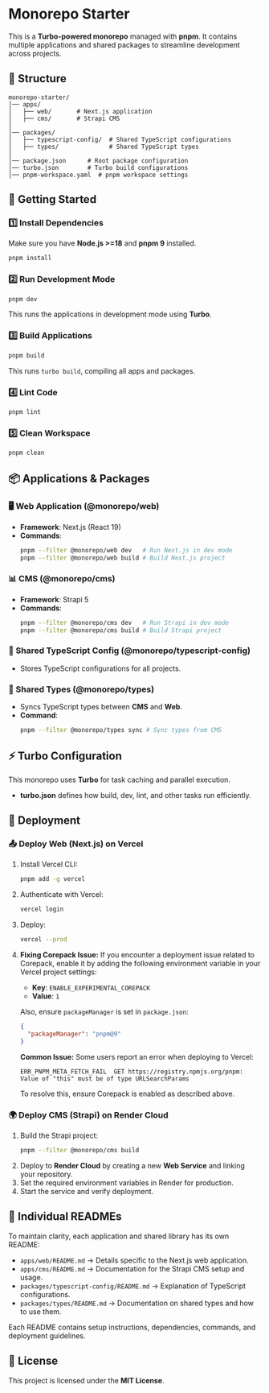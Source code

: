 # Monorepo Starter

This is a **Turbo-powered monorepo** managed with **pnpm**. It contains multiple applications and shared packages to streamline development across projects.

## 📁 Structure

```
monorepo-starter/
│── apps/
│   ├── web/       # Next.js application
│   ├── cms/       # Strapi CMS
│
│── packages/
│   ├── typescript-config/  # Shared TypeScript configurations
│   ├── types/              # Shared TypeScript types
│
│── package.json      # Root package configuration
│── turbo.json        # Turbo build configurations
│── pnpm-workspace.yaml  # pnpm workspace settings
```

## 🚀 Getting Started

### 1️⃣ Install Dependencies

Make sure you have **Node.js >=18** and **pnpm 9** installed.

```sh
pnpm install
```

### 2️⃣ Run Development Mode

```sh
pnpm dev
```

This runs the applications in development mode using **Turbo**.

### 3️⃣ Build Applications

```sh
pnpm build
```

This runs `turbo build`, compiling all apps and packages.

### 4️⃣ Lint Code

```sh
pnpm lint
```

### 5️⃣ Clean Workspace

```sh
pnpm clean
```

## 📦 Applications & Packages

### 🖥️ Web Application (@monorepo/web)

- **Framework**: Next.js (React 19)
- **Commands**:
  ```sh
  pnpm --filter @monorepo/web dev   # Run Next.js in dev mode
  pnpm --filter @monorepo/web build # Build Next.js project
  ```

### 📊 CMS (@monorepo/cms)

- **Framework**: Strapi 5
- **Commands**:
  ```sh
  pnpm --filter @monorepo/cms dev   # Run Strapi in dev mode
  pnpm --filter @monorepo/cms build # Build Strapi project
  ```

### 📜 Shared TypeScript Config (@monorepo/typescript-config)

- Stores TypeScript configurations for all projects.

### 🔗 Shared Types (@monorepo/types)

- Syncs TypeScript types between **CMS** and **Web**.
- **Command**:
  ```sh
  pnpm --filter @monorepo/types sync # Sync types from CMS
  ```

## ⚡ Turbo Configuration

This monorepo uses **Turbo** for task caching and parallel execution.

- **turbo.json** defines how build, dev, lint, and other tasks run efficiently.

## 🚀 Deployment

### 📤 Deploy Web (Next.js) on Vercel

1. Install Vercel CLI:
   ```sh
   pnpm add -g vercel
   ```
2. Authenticate with Vercel:
   ```sh
   vercel login
   ```
3. Deploy:
   ```sh
   vercel --prod
   ```
4. **Fixing Corepack Issue:** If you encounter a deployment issue related to Corepack, enable it by adding the following environment variable in your Vercel project settings:
   - **Key**: `ENABLE_EXPERIMENTAL_COREPACK`
   - **Value**: `1`
   
   Also, ensure `packageManager` is set in `package.json`:
   ```json
   {
     "packageManager": "pnpm@9"
   }
   ```

   **Common Issue:** Some users report an error when deploying to Vercel:
   ```
   ERR_PNPM_META_FETCH_FAIL  GET https://registry.npmjs.org/pnpm: Value of "this" must be of type URLSearchParams
   ```
   To resolve this, ensure Corepack is enabled as described above.

### 🌍 Deploy CMS (Strapi) on Render Cloud

1. Build the Strapi project:
   ```sh
   pnpm --filter @monorepo/cms build
   ```
2. Deploy to **Render Cloud** by creating a new **Web Service** and linking your repository.
3. Set the required environment variables in Render for production.
4. Start the service and verify deployment.

## 📜 Individual READMEs

To maintain clarity, each application and shared library has its own README:
- `apps/web/README.md` → Details specific to the Next.js web application.
- `apps/cms/README.md` → Documentation for the Strapi CMS setup and usage.
- `packages/typescript-config/README.md` → Explanation of TypeScript configurations.
- `packages/types/README.md` → Documentation on shared types and how to use them.

Each README contains setup instructions, dependencies, commands, and deployment guidelines.

## 📜 License

This project is licensed under the **MIT License**.

